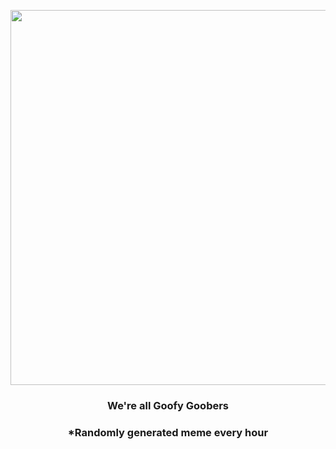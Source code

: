 <p align="center">
        <img src="https://i.redd.it/2z9w51pug0h91.jpg" width="600" height="600">
        </p>
        <h3 align="center">We're all Goofy Goobers</h3>
        <h3 align="center">*Randomly generated meme every hour</h3>
    